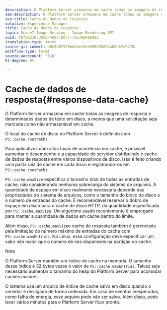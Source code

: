 ```yaml
---
description: O Platform Server armazena em cache todas as imagens de resposta e certos dados de texto em disco, a menos que uma solicitação seja marcada como não armazenável em cache.
seo-description: O Platform Server armazena em cache todas as imagens de resposta e determinados dados de texto em disco, a menos que uma solicitação seja marcada como não armazenável em cache.
seo-title: Cache de dados de resposta
solution: Experience Manager
title: Cache de dados de resposta
topic: Scene7 Image Serving - Image Rendering API
uuid: dbfda210-3b50-4e8c-8d77-7263ae4e80a2
translation-type: tm+mt
source-git-commit: e8e5b07329bde3e23ee095d5022da62d67e9478c
workflow-type: tm+mt
source-wordcount: '316'
ht-degree: 0%

---
```



# Cache de dados de resposta{#response-data-cache}

O Platform Server armazena em cache todas as imagens de resposta e determinados dados de texto em disco, a menos que uma solicitação seja marcada como não armazenável em cache.

O local do cache de disco do Platform Server é definido com `PS::cache.rootPaths`.

Para aplicativos com altas taxas de ocorrência em cache, é possível aumentar o desempenho e a capacidade do servidor distribuindo o cache de dados de resposta entre vários dispositivos de disco. Isso é feito criando uma pasta raiz de cache em cada disco e registrando-os em `PS::cache.rootPaths`.

`PS::cache.maxSize` especifica o tamanho total de todas as entradas de cache, não considerando nenhuma sobrecarga do sistema de arquivos. A quantidade de espaço em disco realmente necessária depende das propriedades do sistema de arquivos, como o tamanho do bloco de disco e o número de entradas do cache. É recomendável reservar o dobro de espaço em disco para o cache de disco HTTP, da quantidade especificada por `PS::cache.maxSize`. Um algoritmo usado recentemente é empregado para manter a quantidade de dados em cache dentro do limite.

Além disso, `PS::cache.maxSize`o cache de resposta também é gerenciado pela limitação do número máximo de entradas do cache com `PS::cache.maxEntries`. No Linux, essa configuração deve especificar um valor não maior que o número de nós disponíveis na partição do cache.

>[!NOTE]
>
>O Platform Server mantém um índice de cache na memória. O tamanho desse índice é 32 bytes vezes o valor de `PS::cache.maxEntries`. Talvez seja necessário aumentar o tamanho do heap do Platform Server para acomodar caches maiores.

O sistema usa um arquivo de índice de cache salvo em disco quando o servidor é desligado de forma ordenada. Em caso de eventos inesperados, como falha de energia, esse arquivo pode não ser salvo. Além disso, pode levar vários minutos para o Platform Server ficar pronto.
